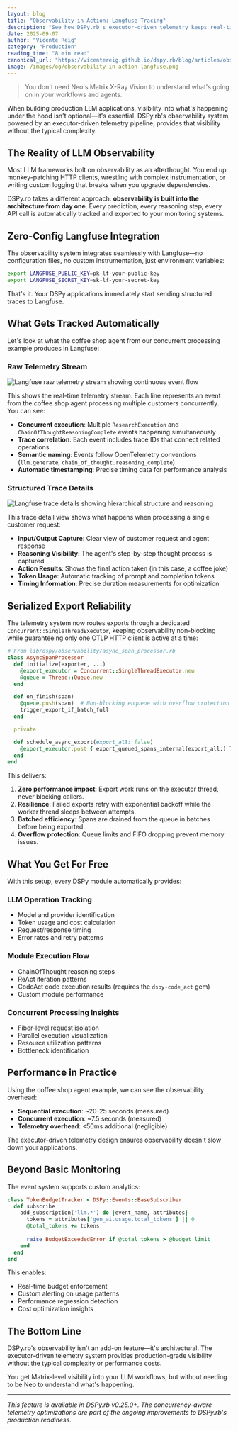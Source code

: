 ```yaml
---
layout: blog
title: "Observability in Action: Langfuse Tracing"  
description: "See how DSPy.rb's executor-driven telemetry keeps real-time visibility without slowing down your LLM workflows"
date: 2025-09-07
author: "Vicente Reig"
category: "Production"
reading_time: "8 min read"
canonical_url: "https://vicentereig.github.io/dspy.rb/blog/articles/observability-in-action-langfuse/"
image: /images/og/observability-in-action-langfuse.png
---
```


> You don't need Neo's Matrix X-Ray Vision to understand what's going on in your workflows and agents.

When building production LLM applications, visibility into what's happening under the hood isn't optional—it's essential. DSPy.rb's observability system, powered by an executor-driven telemetry pipeline, provides that visibility without the typical complexity.

## The Reality of LLM Observability

Most LLM frameworks bolt on observability as an afterthought. You end up monkey-patching HTTP clients, wrestling with complex instrumentation, or writing custom logging that breaks when you upgrade dependencies.

DSPy.rb takes a different approach: **observability is built into the architecture from day one**. Every prediction, every reasoning step, every API call is automatically tracked and exported to your monitoring systems.

## Zero-Config Langfuse Integration

The observability system integrates seamlessly with Langfuse—no configuration files, no custom instrumentation, just environment variables:

```bash
export LANGFUSE_PUBLIC_KEY=pk-lf-your-public-key  
export LANGFUSE_SECRET_KEY=sk-lf-your-secret-key
```

That's it. Your DSPy applications immediately start sending structured traces to Langfuse.

## What Gets Tracked Automatically

Let's look at what the coffee shop agent from our concurrent processing example produces in Langfuse:

### Raw Telemetry Stream

![Langfuse raw telemetry stream showing continuous event flow](/dspy.rb/assets/images/langfuse-telemetry-stream.png)

This shows the real-time telemetry stream. Each line represents an event from the coffee shop agent processing multiple customers concurrently. You can see:

- **Concurrent execution**: Multiple `ResearchExecution` and `ChainOfThoughtReasoningComplete` events happening simultaneously
- **Trace correlation**: Each event includes trace IDs that connect related operations
- **Semantic naming**: Events follow OpenTelemetry conventions (`llm.generate`, `chain_of_thought.reasoning_complete`)
- **Automatic timestamping**: Precise timing data for performance analysis

### Structured Trace Details

![Langfuse trace details showing hierarchical structure and reasoning](/dspy.rb/assets/images/langfuse-trace-details.png)

This trace detail view shows what happens when processing a single customer request:

- **Input/Output Capture**: Clear view of customer request and agent response
- **Reasoning Visibility**: The agent's step-by-step thought process is captured
- **Action Results**: Shows the final action taken (in this case, a coffee joke)
- **Token Usage**: Automatic tracking of prompt and completion tokens
- **Timing Information**: Precise duration measurements for optimization

## Serialized Export Reliability

The telemetry system now routes exports through a dedicated `Concurrent::SingleThreadExecutor`, keeping observability non-blocking while guaranteeing only one OTLP HTTP client is active at a time:

```ruby
# From lib/dspy/observability/async_span_processor.rb
class AsyncSpanProcessor
  def initialize(exporter, ...)
    @export_executor = Concurrent::SingleThreadExecutor.new
    @queue = Thread::Queue.new
  end

  def on_finish(span)
    @queue.push(span)  # Non-blocking enqueue with overflow protection
    trigger_export_if_batch_full
  end

  private

  def schedule_async_export(export_all: false)
    @export_executor.post { export_queued_spans_internal(export_all:) }
  end
end
```

This delivers:

1. **Zero performance impact**: Export work runs on the executor thread, never blocking callers.
2. **Resilience**: Failed exports retry with exponential backoff while the worker thread sleeps between attempts.
3. **Batched efficiency**: Spans are drained from the queue in batches before being exported.
4. **Overflow protection**: Queue limits and FIFO dropping prevent memory issues.

## What You Get For Free

With this setup, every DSPy module automatically provides:

### LLM Operation Tracking
- Model and provider identification
- Token usage and cost calculation
- Request/response timing
- Error rates and retry patterns

### Module Execution Flow
- ChainOfThought reasoning steps
- ReAct iteration patterns
- CodeAct code execution results (requires the `dspy-code_act` gem)  
- Custom module performance

### Concurrent Processing Insights
- Fiber-level request isolation
- Parallel execution visualization
- Resource utilization patterns
- Bottleneck identification

## Performance in Practice

Using the coffee shop agent example, we can see the observability overhead:

- **Sequential execution**: ~20-25 seconds (measured)
- **Concurrent execution**: ~7.5 seconds (measured)
- **Telemetry overhead**: <50ms additional (negligible)

The executor-driven telemetry design ensures observability doesn't slow down your applications.

## Beyond Basic Monitoring

The event system supports custom analytics:

```ruby
class TokenBudgetTracker < DSPy::Events::BaseSubscriber
  def subscribe
    add_subscription('llm.*') do |event_name, attributes|
      tokens = attributes['gen_ai.usage.total_tokens'] || 0
      @total_tokens += tokens
      
      raise BudgetExceededError if @total_tokens > @budget_limit
    end
  end
end
```

This enables:
- Real-time budget enforcement
- Custom alerting on usage patterns
- Performance regression detection
- Cost optimization insights

## The Bottom Line

DSPy.rb's observability isn't an add-on feature—it's architectural. The executor-driven telemetry system provides production-grade visibility without the typical complexity or performance costs.

You get Matrix-level visibility into your LLM workflows, but without needing to be Neo to understand what's happening.

---

*This feature is available in DSPy.rb v0.25.0+. The concurrency-aware telemetry optimizations are part of the ongoing improvements to DSPy.rb's production readiness.*
